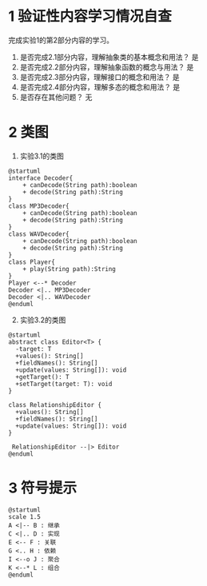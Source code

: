 
# 1 验证性内容学习情况自查

完成实验1的第2部分内容的学习。

1. 是否完成2.1部分内容，理解抽象类的基本概念和用法？
是
2. 是否完成2.2部分内容，理解抽象函数的概念与用法？
是
3. 是否完成2.3部分内容，理解接口的概念和用法？
是
4. 是否完成2.4部分内容，理解多态的概念和用法？
是
5. 是否存在其他问题？
无

# 2 类图

1. 实验3.1的类图
```plantuml
@startuml
interface Decoder{
    + canDecode(String path):boolean
    + decode(String path):String
}
class MP3Decoder{
    + canDecode(String path):boolean
    + decode(String path):String
}
class WAVDecoder{
    + canDecode(String path):boolean
    + decode(String path):String
}
class Player{
    + play(String path):String
}
Player <--* Decoder
Decoder <|.. MP3Decoder
Decoder <|.. WAVDecoder
@enduml
```

2. 实验3.2的类图
```plantuml
@startuml
abstract class Editor<T> {
  -target: T
  +values(): String[]
  +fieldNames(): String[]
  +update(values: String[]): void
  +getTarget(): T
  +setTarget(target: T): void
}

class RelationshipEditor {
  +values(): String[]
  +fieldNames(): String[]
  +update(values: String[]): void
}

 RelationshipEditor --|> Editor
@enduml
```

# 3 符号提示

```plantuml
@startuml
scale 1.5
A <|-- B : 继承
C <|.. D : 实现
E <-- F : 关联
G <.. H : 依赖
I <--o J : 聚合
K <--* L : 组合
@enduml
```
